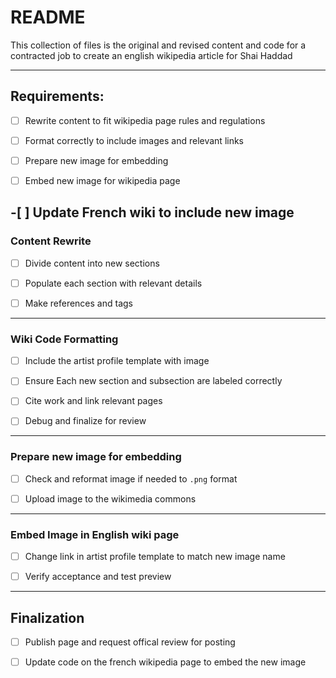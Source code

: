 # README

<!-- Describes what these files are and their purpose. -->

This collection of files is the original and revised content and code for a contracted job to create an english wikipedia article for Shai Haddad

---

<!-- Describes the plan of attack and how I plan to reach the goals associated with it for client Mr. Haddad. -->

## Requirements:

-[ ] Rewrite content to fit wikipedia page rules and regulations

-[ ] Format correctly to include images and relevant links

-[ ] Prepare new image for embedding

-[ ] Embed new image for wikipedia page

## -[ ] Update French wiki to include new image

### Content Rewrite

-[ ] Divide content into new sections

-[ ] Populate each section with relevant details

-[ ] Make references and tags

---

### Wiki Code Formatting

-[ ] Include the artist profile template with image

-[ ] Ensure Each new section and subsection are labeled correctly

-[ ] Cite work and link relevant pages

-[ ] Debug and finalize for review

---

### Prepare new image for embedding

-[ ] Check and reformat image if needed to `.png` format

-[ ] Upload image to the wikimedia commons

---

### Embed Image in English wiki page

-[ ] Change link in artist profile template to match new image name

-[ ] Verify acceptance and test preview

---

<!-- the following section will only be completed after verifcation and client approval -->

## Finalization

-[ ] Publish page and request offical review for posting

-[ ] Update code on the french wikipedia page to embed the new image

